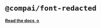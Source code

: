 # `@compai/font-redacted`

[**Read the docs &rarr;**](https://components.ai/docs/typefaces/redacted)
